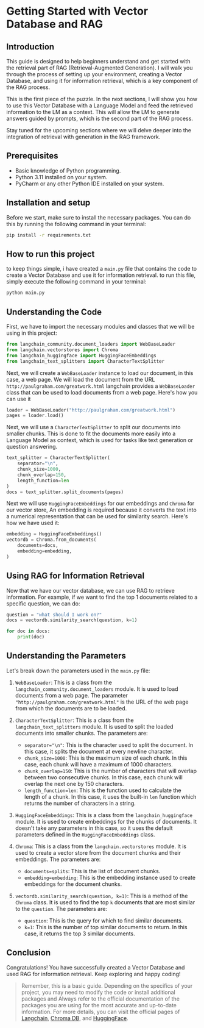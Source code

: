 # Getting Started with Vector Database and RAG

## Introduction

This guide is designed to help beginners understand and get started with the retrieval part of RAG (Retrieval-Augmented Generation). I will walk you through the process of setting up your environment, creating a Vector Database, and using it for information retrieval, which is a key component of the RAG process. 

This is the first piece of the puzzle. In the next sections, I will show you how to use this Vector Database with a Language Model and feed the retrieved information to the LM as a context. This will allow the LM to generate answers guided by prompts, which is the second part of the RAG process.

Stay tuned for the upcoming sections where we will delve deeper into the integration of retrieval with generation in the RAG framework.


## Prerequisites

- Basic knowledge of Python programming.
- Python 3.11 installed on your system.
- PyCharm or any other Python IDE installed on your system.

## Installation and setup

Before we start, make sure to install the necessary packages. You can do this by running the following command in your terminal:

```bash
pip install -r requirements.txt
```

## How to run this project
to keep things simple, i have created a `main.py` file that contains the code to create a Vector Database and use it for information retrieval. to run this file, simply execute the following command in your terminal:

```bash
python main.py
````

## Understanding the Code

First, we have to import the necessary modules and classes that we will be using in this project:
```python
from langchain_community.document_loaders import WebBaseLoader
from langchain.vectorstores import Chroma
from langchain_huggingface import HuggingFaceEmbeddings
from langchain_text_splitters import CharacterTextSplitter
```

Next, we will create a `WebBaseLoader` instance to load our document, in this case, a web page. We will load the document from the URL `http://paulgraham.com/greatwork.html` langchain provides a `WebBaseLoader` class that can be used to load documents from a web page. Here's how you can use it

```python
loader = WebBaseLoader("http://paulgraham.com/greatwork.html")
pages = loader.load()
```

Next, we will use a `CharacterTextSplitter` to split our documents into smaller chunks. This is done to fit the documents more easily into a Language Model as context, which is used for tasks like text generation or question answering.
```python
text_splitter = CharacterTextSplitter(
    separator="\n",
    chunk_size=1000,
    chunk_overlap=150,
    length_function=len
)
docs = text_splitter.split_documents(pages)
```


Next we will use `HuggingFaceEmbeddings` for our embeddings and `Chroma` for our vector store, An embedding is required because it converts the text into a numerical representation that can be used for similarity search. Here's how we have used it:

```python
embedding = HuggingFaceEmbeddings()
vectordb = Chroma.from_documents(
    documents=docs,
    embedding=embedding,
)
```



## Using RAG for Information Retrieval

Now that we have our vector database, we can use RAG to retrieve information. For example, if we want to find the top 1 documents related to a specific question, we can do:

```python
question = "what should I work on?"
docs = vectordb.similarity_search(question, k=1)

for doc in docs:
    print(doc)
```

## Understanding the Parameters

Let's break down the parameters used in the `main.py` file:

1. `WebBaseLoader`: This is a class from the `langchain_community.document_loaders` module. It is used to load documents from a web page. The parameter `"http://paulgraham.com/greatwork.html"` is the URL of the web page from which the documents are to be loaded.

2. `CharacterTextSplitter`: This is a class from the `langchain_text_splitters` module. It is used to split the loaded documents into smaller chunks. The parameters are:
   - `separator="\n"`: This is the character used to split the document. In this case, it splits the document at every newline character.
   - `chunk_size=1000`: This is the maximum size of each chunk. In this case, each chunk will have a maximum of 1000 characters.
   - `chunk_overlap=150`: This is the number of characters that will overlap between two consecutive chunks. In this case, each chunk will overlap the next one by 150 characters.
   - `length_function=len`: This is the function used to calculate the length of a chunk. In this case, it uses the built-in `len` function which returns the number of characters in a string.

3. `HuggingFaceEmbeddings`: This is a class from the `langchain_huggingface` module. It is used to create embeddings for the chunks of documents. It doesn't take any parameters in this case, so it uses the default parameters defined in the `HuggingFaceEmbeddings` class.

4. `Chroma`: This is a class from the `langchain.vectorstores` module. It is used to create a vector store from the document chunks and their embeddings. The parameters are:
   - `documents=splits`: This is the list of document chunks.
   - `embedding=embedding`: This is the embedding instance used to create embeddings for the document chunks.

5. `vectordb.similarity_search(question, k=1)`: This is a method of the `Chroma` class. It is used to find the top `k` documents that are most similar to the `question`. The parameters are:
   - `question`: This is the query for which to find similar documents.
   - `k=1`: This is the number of top similar documents to return. In this case, it returns the top 3 similar documents.

## Conclusion

Congratulations! You have successfully created a Vector Database and used RAG for information retrieval. Keep exploring and happy coding!

> Remember, this is a basic guide. Depending on the specifics of your project, you may need to modify the code or install additional packages and Always refer to the official documentation of the packages you are using for the most accurate and up-to-date information. For more details, you can visit the official pages of [Langchain](https://www.langchain.com), [Chroma DB](https://docs.trychroma.com), and [HuggingFace](https://huggingface.co).